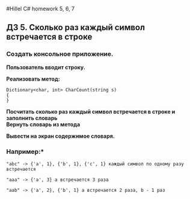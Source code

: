 #Hillel C# homework 5, 6, 7

## **ДЗ 5. Сколько раз каждый символ встречается в строке**


### Создать консольное приложение.

**Пользователь вводит строку.**  

**Реализовать метод:**  
```
Dictionary<char, int> CharCount(string s)
{
}
```
**Посчитать сколько раз каждый символ встречается в строке и заполнить словарь**  
**Вернуть словарь из метода**  


**Вывести на экран содержимое словаря.**  



### **Например:***
```
"abc" -> {'a', 1}, {'b', 1}, {'c', 1} каждый символ по одному разу встречается

"aaa" -> {'a', 3} а встречается 3 раза

"aab" -> {'a', 2}, {'b', 1} а встречается 2 раза, b - 1 раз
```
